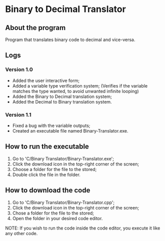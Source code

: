 # Binary to Decimal Translator

## About the program

Program that translates binary code to decimal and vice-versa.

## Logs

### Version 1.0

- Added the user interactive form;
- Added a variable type verification system;
  (Verifies if the variable matches the type wanted, to avoid unwanted infinite looping)
- Added the Binary to Decimal translation system;
- Added the Decimal to Binary translation system.

### Version 1.1

- Fixed a bug with the variable outputs;
- Created an executable file named Binary-Translator.exe.

## How to run the executable

1. Go to 'C/Binary Translator/Binary-Translator.exe';
2. Click the download icon in the top-right corner of the screen;
3. Choose a folder for the file to the stored;
4. Double click the file in the folder.

## How to download the code

1. Go to 'C/Binary Translator/Binary-Translator.cpp';
2. Click the download icon in the top-right corner of the screen;
3. Chose a folder for the file to the stored;
4. Open the folder in your desired code editor.

NOTE: If you wish to run the code inside the code editor, you execute it like any other code.

